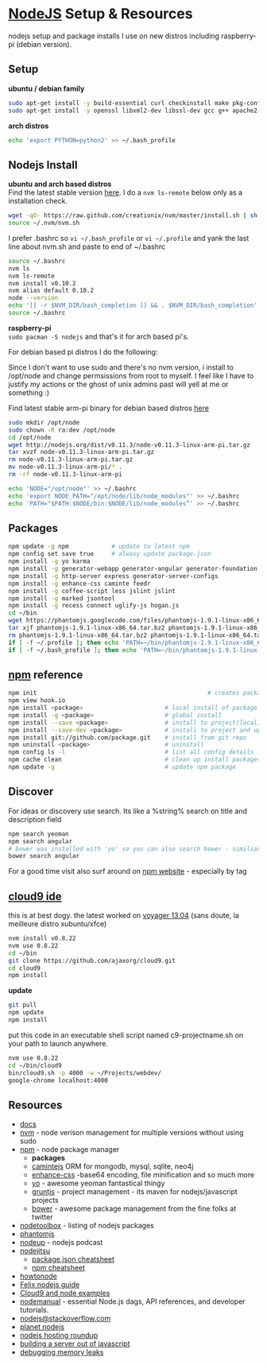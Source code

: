 [NodeJS](http://nodejs.org/) Setup & Resources 
=====================================
nodejs setup and package installs I use on new distros including raspberry-pi (debian version).
 
Setup
--------------------------------
**ubuntu / debian family**   
```sh
sudo apt-get install -y build-essential curl checkinstall make pkg-config git-core
sudo apt-get install -y openssl libxml2-dev libssl-dev gcc g++ apache2-utils
```
**arch distros**  
```sh
echo 'export PYTHON=python2' >> ~/.bash_profile
```

Nodejs Install 
--------------------------------
**ubuntu and arch based distros**    
Find the latest stable version [here](http://nodejs.org/download/). I do a `nvm ls-remote` below only as a installation check.

```sh
wget -qO- https://raw.github.com/creationix/nvm/master/install.sh | sh
source ~/.nvm/nvm.sh
```
I prefer .bashrc so `vi ~/.bash_profile` or `vi ~/.profile` and yank the last line about nvm.sh and paste to end of ~/.bashrc 

```sh
source ~/.bashrc 
nvm ls   
nvm ls-remote   
nvm install v0.10.2
nvm alias default 0.10.2
node --version 
echo '[[ -r $NVM_DIR/bash_completion ]] && . $NVM_DIR/bash_completion' >> .bashrc
source ~/.bashrc   
```

**raspberry-pi**  
`sudo pacman -S nodejs` and that's it for arch based pi's.

For debian based pi distros I do the following:

Since I don't want to use sudo and there's no nvm version, i install to /opt/node and change permsissions from root to myself. I feel like I have to justify my actions or the ghost of unix admins past will yell at me or something :)

Find latest stable arm-pi binary for debian based distros [here](http://nodejs.org/dist/)

```sh
sudo mkdir /opt/node
sudo chown -R ra:dev /opt/node
cd /opt/node
wget http://nodejs.org/dist/v0.11.3/node-v0.11.3-linux-arm-pi.tar.gz
tar xvzf node-v0.11.3-linux-arm-pi.tar.gz
rm node-v0.11.3-linux-arm-pi.tar.gz
mv node-v0.11.3-linux-arm-pi/* .
rm -rf node-v0.11.3-linux-arm-pi

echo 'NODE="/opt/node"' >> ~/.bashrc
echo 'export NODE_PATH="/opt/node/lib/node_modules"' >> ~/.bashrc
echo 'PATH="$PATH:$NODE/bin:$NODE/lib/node_modules”' >> ~/.bashrc
```
 
Packages
--------------------------------------
```sh
npm update -g npm            # update to latest npm
npm config set save true     # alwasy update package.json
npm install -g yo karma
npm install -g generator-webapp generator-angular generator-foundation
npm install -g http-server express generator-server-configs
npm install -g enhance-css caminte feedr
npm install -g coffee-script less jslint jslint 
npm install -g marked jsontool
npm install -g recess connect uglify-js hogan.js
cd ~/bin
wget https://phantomjs.googlecode.com/files/phantomjs-1.9.1-linux-x86_64.tar.bz2
tar xjf phantomjs-1.9.1-linux-x86_64.tar.bz2 phantomjs-1.9.1-linux-x86_64.tar.bz2
rm phantomjs-1.9.1-linux-x86_64.tar.bz2 phantomjs-1.9.1-linux-x86_64.tar.bz2
if [ -f ~/.profile ]; then echo 'PATH=~/bin/phantomjs-1.9.1-linux-x86_64/bin:$PATH' >> ~/.profile; fi
if [ -f ~/.bash_profile ]; then echo 'PATH=~/bin/phantomjs-1.9.1-linux-x86_64/bin:$PATH' >> ~/.bash_profile; fi
```


[npm](https://npmjs.org/) reference 
----------------------------------------
```bash
npm init										        # creates package.json
npm view hook.io
npm install <package>                       # local install of package (current directory) 
npm install -g <package>                    # global install    
npm install --save <package>                # install to project(local) and update package.json
npm install --save-dev <package>            # install to project and update devDependencies section in package.json
npm install git://github.com/package.git    # install from git repo
npm uninstall <package>                     # uninstall
npm config ls -l                            # list all config details for project
npm cache clean                             # clean up install packages' cache
npm update -g                               # update npm package
```

Discover
------------------------------------------
For ideas or discovery use search. Its like a %string% search on title and description field

```bash
npm search yeoman                      
npm search angular      
# bower was installed with 'yo' so you can also search bower - similiar yet different
bower search angular
```

For a good time visit also surf around on [npm website](https://npmjs.org/) - especially by tag


[cloud9 ide](https://github.com/ajaxorg/cloud9) 
------------------------------------------
this is at best dogy. the latest worked on [voyager 13.04](http://voyager.legtux.org/) (sans doute, la meilleure distro xubuntu/xfce)

```sh   
nvm install v0.8.22  
nvm use 0.8.22   
cd ~/bin   
git clone https://github.com/ajaxorg/cloud9.git 
cd cloud9
npm install
```
__update__   
```sh   
git pull       
npm update     
npm install      
```
  
put this code in an executable shell script named c9-projectname.sh on your path to launch anywhere. 
```sh
nvm use 0.8.22  
cd ~/bin/cloud9   
bin/cloud9.sh -p 4000 -w ~/Projects/webdev/    
google-chrome localhost:4000 
```


Resources
----------------------------------
- [docs](http://nodejs.org/api/)
- [nvm](https://github.com/creationix/nvm) - node verison management for multiple versions without using sudo 
- [npm](https://npmjs.org/) - node package manager
	- __packages__
	- [camintejs](http://www.camintejs.com/) ORM for mongodb, mysql, sqlite, neo4j    
	- [enhance-css](https://github.com/GoalSmashers/enhance-css) -base64 encoding, file minification and so much more
	- [yo](http://yeoman.io) - awesome yeoman fantastical thingy
	- [gruntjs](http://gruntjs.com/) - project management - its maven for nodejs/javascript projects
	- [bower](http://bower.io/) - awesome package management from the fine folks at twitter
- [nodetoolbox](http://nodetoolbox.com/) - listing of nodejs packages
- [phantomjs](http://phantomjs.org/)   
- [nodeup](http://nodeup.com/) - nodejs podcast
- [nodejitsu](http://docs.nodejitsu.com/)
   - [package.json cheatsheet](http://package.json.nodejitsu.com/)
   - [npm cheatsheet](http://blog.nodejitsu.com/npm-cheatsheet)
- [howtonode](http://howtonode.org)
- [Felix nodejs guide](http://nodeguide.com/)
- [Cloud9 and node examples](https://github.com/c9/nodemanual.org-examples)
- [nodemanual](https://github.com/c9/nodemanual.org) - essential Node.js dags, API references, and developer tutorials.
- [nodejs@stackoverflow.com](http://stackoverflow.com/questions/tagged/node.js)
- [planet nodejs](http://planetnodejs.com/)
- [nodejs hosting roundup](http://saewitz.com/node-dot-js-websocket-hosting-roundup/)
- [building a server out of javascript](http://weblog.bocoup.com/node-stress-test-serv)
- [debugging memory leaks](http://dtrace.org/blogs/bmc/2012/05/05/debugging-node-js-memory-leaks/)
